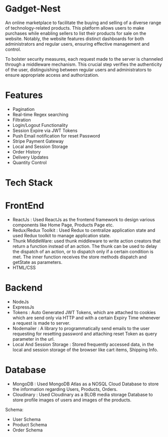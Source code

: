# Gadget-Nest

An online marketplace to facilitate the buying and selling of a diverse range of technology-related products. This platform allows users to make purchases while enabling sellers to list their products for sale on the website. Notably, the website features distinct dashboards for both administrators and regular users, ensuring effective management and control.

To bolster security measures, each request made to the server is channeled through a middleware mechanism. This crucial step verifies the authenticity of the user, distinguishing between regular users and administrators to ensure appropriate access and authorization.

# Features

* Pagination
* Real-time Regex searching
* Filtration
* Login/Logout Functionality
* Session Expire via JWT Tokens
* Push Email notification for reset Password
* Stripe Payment Gateway
* Local and Session Storage
* Order History
* Delivery Updates
* Quantity Control

# Tech Stack

# FrontEnd
* ReactJs : Used ReactJs as the frontend framework to design various components like Home Page, Products Page etc.
* Redux/Redux Toolkit : Used Redux to centralize application state and used Redux toolkit to manage application state.
* Thunk MiddleWare: used thunk middleware to write action creators that return a function instead of an action. The thunk can be used to delay the dispatch of an action, or to dispatch only if a certain condition is met. The inner function receives the store methods dispatch and getState as parameters.
* HTML/CSS

# Backend
* NodeJs 
* ExpressJs
* Tokens : Auto Generated JWT Tokens, which are attached to cookies which are send only via HTTP and with a certain Expiry Time whenever a request is made to server.
* Nodemailer : A library to programmatically send emails to the user requesting for resetting password and attaching reset Token as query parameter in the url.
* Local And Session Storage : Stored frequently accessed data, in the local and session storage of the browser like cart items, Shipping Info.

# Database
* MongoDB : Used MongoDB Atlas as a NOSQL Cloud Database to store the information regarding Users, Products, Orders.
* Cloudinary : Used Cloudinary as a BLOB media storage Database to store profile images of users and images of the products.

Schema:
* User Schema
* Product Schema
* Order Schema
